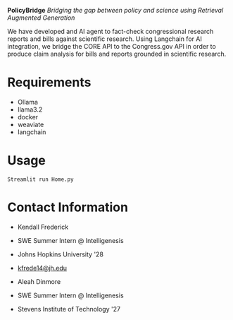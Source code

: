 **PolicyBridge**
_Bridging the gap between policy and science using Retrieval Augmented Generation_

We have developed and AI agent to fact-check congressional research reports and bills against scientific research. Using Langchain for AI integration, we bridge the CORE API to the Congress.gov API in order to produce claim analysis for bills and reports grounded in scientific research.

# Requirements 

* Ollama
* llama3.2
* docker
* weaviate
* langchain
 
# Usage

`Streamlit run Home.py`

# Contact Information

* Kendall Frederick
* SWE Summer Intern @ Intelligenesis
* Johns Hopkins University '28
* kfrede14@jh.edu

* Aleah Dinmore
* SWE Summer Intern @ Intelligenesis
* Stevens Institute of Technology '27 

